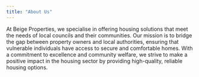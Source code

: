 ```yaml
---
title: "About Us"
---
```


At Beige Properties, we specialise in offering housing solutions that meet the needs of local councils and their communities. Our mission is to bridge the gap between property owners and local authorities, ensuring that vulnerable individuals have access to secure and comfortable homes. With a commitment to excellence and community welfare, we strive to make a positive impact in the housing sector by providing high-quality, reliable housing options.
